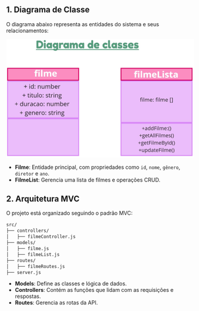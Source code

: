 ## **1. Diagrama de Classe**
O diagrama abaixo representa as entidades do sistema e seus relacionamentos:

![Diagrama de Classe](./img/diagrama%20de%20classes.jpg)

- **Filme**: Entidade principal, com propriedades como `id`, `nome`, `gênero`, `diretor` e `ano`.
- **FilmeList**: Gerencia uma lista de filmes e operações CRUD.

## **2. Arquitetura MVC**
O projeto está organizado seguindo o padrão MVC:

```
src/
├── controllers/
│   ├── filmeController.js
├── models/
│   ├── filme.js
│   ├── filmeList.js
├── routes/
│   ├── filmeRoutes.js
├── server.js
```
- **Models**: Define as classes e lógica de dados.
- **Controllers**: Contém as funções que lidam com as requisições e respostas.
- **Routes**: Gerencia as rotas da API.

